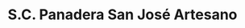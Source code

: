 ---
title: "S.C. Panadera San José Artesano"
url: /peal-de-becerro/s-c-panadera-san-jose-artesano/
shop: Bäckerei
---